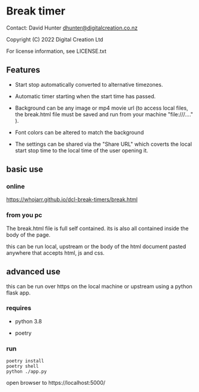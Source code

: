 # Break timer

Contact: David Hunter <dhunter@digitalcreation.co.nz>

Copyright (C) 2022 Digital Creation Ltd 

For license information, see LICENSE.txt

## Features

* Start stop automatically converted to alternative timezones.

* Automatic timer starting when the start time has passed.

* Background can be any image or mp4 movie url (to access local files, the break.html file must be saved and run from your machine "file:///...." ).

* Font colors can be altered to match the background

* The settings can be shared via the "Share URL" which coverts the local start stop time to the local time of the user opening it.



## basic use

### online

https://whojarr.github.io/dcl-break-timers/break.html

### from you pc

The break.html file is full self contained. its is also all contained inside the body of the page.

this can be run local, upstream or the body of the html document pasted anywhere that accepts html, js and css. 


## advanced use

this can be run over https on the local machine or upstream using a python flask app. 

### requires

* python 3.8

* poetry

### run

```shell
poetry install
poetry shell
python ./app.py
```

open browser to https://localhost:5000/
